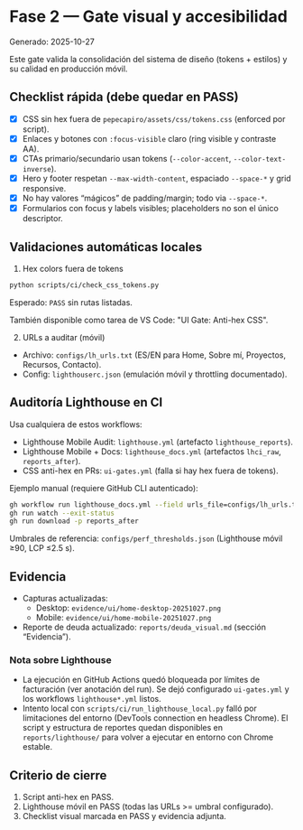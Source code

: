 # Fase 2 — Gate visual y accesibilidad

Generado: 2025-10-27

Este gate valida la consolidación del sistema de diseño (tokens + estilos) y su calidad en producción móvil.

## Checklist rápida (debe quedar en PASS)

- [x] CSS sin hex fuera de `pepecapiro/assets/css/tokens.css` (enforced por script).
- [x] Enlaces y botones con `:focus-visible` claro (ring visible y contraste AA).
- [x] CTAs primario/secundario usan tokens (`--color-accent`, `--color-text-inverse`).
- [x] Hero y footer respetan `--max-width-content`, espaciado `--space-*` y grid responsive.
- [x] No hay valores “mágicos” de padding/margin; todo via `--space-*`.
- [x] Formularios con focus y labels visibles; placeholders no son el único descriptor.

## Validaciones automáticas locales

1) Hex colors fuera de tokens

```bash
python scripts/ci/check_css_tokens.py
```

Esperado: `PASS` sin rutas listadas.

También disponible como tarea de VS Code: "UI Gate: Anti-hex CSS".

2) URLs a auditar (móvil)

- Archivo: `configs/lh_urls.txt` (ES/EN para Home, Sobre mí, Proyectos, Recursos, Contacto).
- Config: `lighthouserc.json` (emulación móvil y throttling documentado).

## Auditoría Lighthouse en CI

Usa cualquiera de estos workflows:

- Lighthouse Mobile Audit: `lighthouse.yml` (artefacto `lighthouse_reports`).
- Lighthouse Mobile + Docs: `lighthouse_docs.yml` (artefactos `lhci_raw`, `reports_after`).
- CSS anti-hex en PRs: `ui-gates.yml` (falla si hay hex fuera de tokens).

Ejemplo manual (requiere GitHub CLI autenticado):

```bash
gh workflow run lighthouse_docs.yml --field urls_file=configs/lh_urls.txt
gh run watch --exit-status
gh run download -p reports_after
```

Umbrales de referencia: `configs/perf_thresholds.json` (Lighthouse móvil ≥90, LCP ≤2.5 s).

## Evidencia

- Capturas actualizadas:
  - Desktop: `evidence/ui/home-desktop-20251027.png`
  - Mobile: `evidence/ui/home-mobile-20251027.png`
- Reporte de deuda actualizado: `reports/deuda_visual.md` (sección “Evidencia”).

### Nota sobre Lighthouse
- La ejecución en GitHub Actions quedó bloqueada por límites de facturación (ver anotación del run). Se dejó configurado `ui-gates.yml` y los workflows `lighthouse*.yml` listos.
- Intento local con `scripts/ci/run_lighthouse_local.py` falló por limitaciones del entorno (DevTools connection en headless Chrome). El script y estructura de reportes quedan disponibles en `reports/lighthouse/` para volver a ejecutar en entorno con Chrome estable.

## Criterio de cierre

1) Script anti-hex en PASS.
2) Lighthouse móvil en PASS (todas las URLs >= umbral configurado).
3) Checklist visual marcada en PASS y evidencia adjunta.
